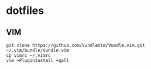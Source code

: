 # dotfiles

## VIM

```shell
git clone https://github.com/VundleVim/Vundle.vim.git ~/.vim/bundle/Vundle.vim
cp vimrc ~/.vimrc
vim +PluginInstall +qall
```
